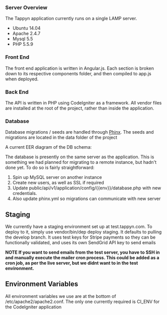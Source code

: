 ### Server Overview

The Tappyn application currently runs on a single LAMP server.

* Ubuntu 14.04
* Apache 2.4.7
* Mysql 5.5
* PHP 5.5.9

### Front End

The front end application is written in Angular.js. Each section is broken down to its
respective components folder, and then compiled to app.js when deployed.

### Back End

The API is written in PHP using CodeIgniter as a framework. All vendor files are installed at the root
of the project, rather than inside the application.

### Database

Database migrations / seeds are handled through [Phinx](http://docs.phinx.org/en/latest/). The seeds and migrations
are located in the data folder of the project

A current EER diagram of the DB schema:

The database is presently on the same server as the application. This is something we had
planned for migrating to a remote instance, but hadn't done yet. To do so is fairly straightforward:

1. Spin up MySQL server on another instance
2. Create new users, as well as SSL if required
3. Update public/api/v1/application/config/{{env}}/database.php with new credentials.
4. Also update phinx.yml so migrations can communicate with new server

## Staging

We currently have a staging environment set up at test.tappyn.com. To deploy to it, simply use vendor/bin/dep deploy staging. It defaults
to pulling the develop branch. It uses test keys for Stripe payments so they can be functionally validated, and uses its own SendGrid API key to
send emails

**NOTE If you want to send emails from the test server, you have to SSH in and manually execute the mailer cron process. This could be added as
a cron job, as per the live server, but we didnt want to in the test environment.**

## Environment Variables

All environment variables we use are at the bottom of /etc/apache2/apache2.conf.
The only one currently required is CI_ENV for the CodeIgniter application
